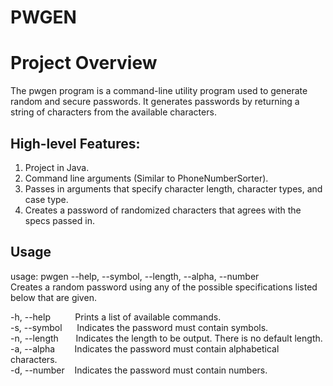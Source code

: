 # PWGEN
# Project Overview

The pwgen program is a command-line utility program used to generate random and secure passwords. 
It generates passwords by returning a string of characters from the available characters.

## High-level Features:

1. Project in Java. 
2. Command line arguments (Similar to PhoneNumberSorter).
3. Passes in arguments that specify character length, character types, and case type. 
4. Creates a password of randomized characters that agrees with the specs passed in.

## Usage
usage: pwgen --help, --symbol, --length, --alpha, --number <br>
Creates a random password using any of the possible specifications listed below that are given. 

-h, --help&nbsp;&nbsp;&nbsp;&nbsp;&nbsp;&nbsp;&nbsp;&nbsp;&nbsp;&nbsp;Prints a list of available commands. <br>
-s, --symbol&nbsp;&nbsp;&nbsp;&nbsp;&nbsp;&nbsp;Indicates the password must contain symbols. <br>
-n, --length&nbsp;&nbsp;&nbsp;&nbsp;&nbsp;&nbsp;&nbsp;Indicates the length to be output. There is no default length. <br>
-a, --alpha&nbsp;&nbsp;&nbsp;&nbsp;&nbsp;&nbsp;&nbsp;&nbsp;Indicates the password must contain alphabetical characters. <br>
-d, --number&nbsp;&nbsp;&nbsp;&nbsp;Indicates the password must contain numbers. <br>
